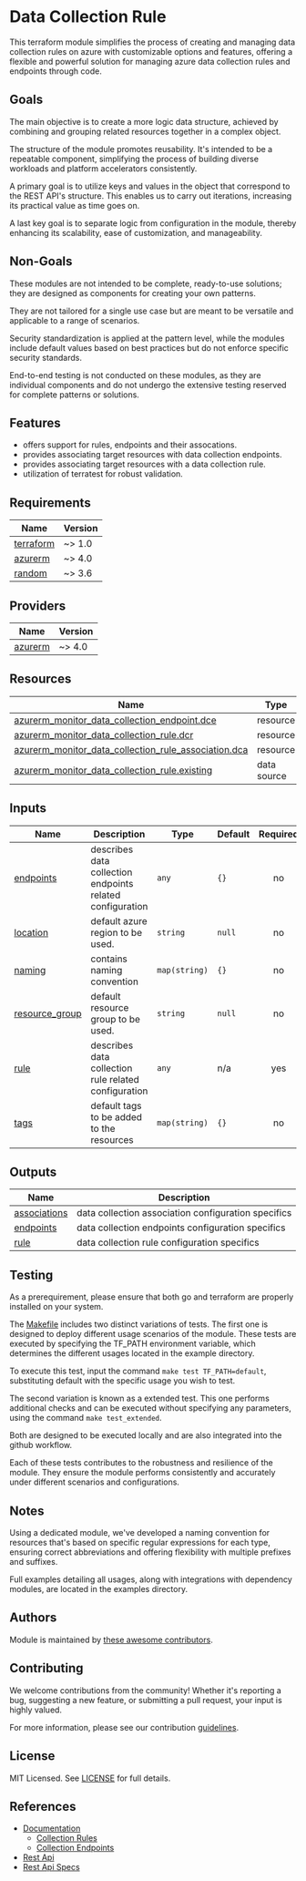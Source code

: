 # Data Collection Rule

This terraform module simplifies the process of creating and managing data collection rules on azure with customizable options and features, offering a flexible and powerful solution for managing azure data collection rules and endpoints through code.

## Goals

The main objective is to create a more logic data structure, achieved by combining and grouping related resources together in a complex object.

The structure of the module promotes reusability. It's intended to be a repeatable component, simplifying the process of building diverse workloads and platform accelerators consistently.

A primary goal is to utilize keys and values in the object that correspond to the REST API's structure. This enables us to carry out iterations, increasing its practical value as time goes on.

A last key goal is to separate logic from configuration in the module, thereby enhancing its scalability, ease of customization, and manageability.

## Non-Goals

These modules are not intended to be complete, ready-to-use solutions; they are designed as components for creating your own patterns.

They are not tailored for a single use case but are meant to be versatile and applicable to a range of scenarios.

Security standardization is applied at the pattern level, while the modules include default values based on best practices but do not enforce specific security standards.

End-to-end testing is not conducted on these modules, as they are individual components and do not undergo the extensive testing reserved for complete patterns or solutions.

## Features

- offers support for rules, endpoints and their assocations.
- provides associating target resources with data collection endpoints.
- provides associating target resources with a data collection rule.
- utilization of terratest for robust validation.

<!-- BEGIN_TF_DOCS -->
## Requirements

| Name | Version |
|------|---------|
| <a name="requirement_terraform"></a> [terraform](#requirement\_terraform) | ~> 1.0 |
| <a name="requirement_azurerm"></a> [azurerm](#requirement\_azurerm) | ~> 4.0 |
| <a name="requirement_random"></a> [random](#requirement\_random) | ~> 3.6 |

## Providers

| Name | Version |
|------|---------|
| <a name="provider_azurerm"></a> [azurerm](#provider\_azurerm) | ~> 4.0 |

## Resources

| Name | Type |
|------|------|
| [azurerm_monitor_data_collection_endpoint.dce](https://registry.terraform.io/providers/hashicorp/azurerm/latest/docs/resources/monitor_data_collection_endpoint) | resource |
| [azurerm_monitor_data_collection_rule.dcr](https://registry.terraform.io/providers/hashicorp/azurerm/latest/docs/resources/monitor_data_collection_rule) | resource |
| [azurerm_monitor_data_collection_rule_association.dca](https://registry.terraform.io/providers/hashicorp/azurerm/latest/docs/resources/monitor_data_collection_rule_association) | resource |
| [azurerm_monitor_data_collection_rule.existing](https://registry.terraform.io/providers/hashicorp/azurerm/latest/docs/data-sources/monitor_data_collection_rule) | data source |

## Inputs

| Name | Description | Type | Default | Required |
|------|-------------|------|---------|:--------:|
| <a name="input_endpoints"></a> [endpoints](#input\_endpoints) | describes data collection endpoints related configuration | `any` | `{}` | no |
| <a name="input_location"></a> [location](#input\_location) | default azure region to be used. | `string` | `null` | no |
| <a name="input_naming"></a> [naming](#input\_naming) | contains naming convention | `map(string)` | `{}` | no |
| <a name="input_resource_group"></a> [resource\_group](#input\_resource\_group) | default resource group to be used. | `string` | `null` | no |
| <a name="input_rule"></a> [rule](#input\_rule) | describes data collection rule related configuration | `any` | n/a | yes |
| <a name="input_tags"></a> [tags](#input\_tags) | default tags to be added to the resources | `map(string)` | `{}` | no |

## Outputs

| Name | Description |
|------|-------------|
| <a name="output_associations"></a> [associations](#output\_associations) | data collection association configuration specifics |
| <a name="output_endpoints"></a> [endpoints](#output\_endpoints) | data collection endpoints configuration specifics |
| <a name="output_rule"></a> [rule](#output\_rule) | data collection rule configuration specifics |
<!-- END_TF_DOCS -->

## Testing

As a prerequirement, please ensure that both go and terraform are properly installed on your system.

The [Makefile](Makefile) includes two distinct variations of tests. The first one is designed to deploy different usage scenarios of the module. These tests are executed by specifying the TF_PATH environment variable, which determines the different usages located in the example directory.

To execute this test, input the command ```make test TF_PATH=default```, substituting default with the specific usage you wish to test.

The second variation is known as a extended test. This one performs additional checks and can be executed without specifying any parameters, using the command ```make test_extended```.

Both are designed to be executed locally and are also integrated into the github workflow.

Each of these tests contributes to the robustness and resilience of the module. They ensure the module performs consistently and accurately under different scenarios and configurations.

## Notes

Using a dedicated module, we've developed a naming convention for resources that's based on specific regular expressions for each type, ensuring correct abbreviations and offering flexibility with multiple prefixes and suffixes.

Full examples detailing all usages, along with integrations with dependency modules, are located in the examples directory.

## Authors

Module is maintained by [these awesome contributors](https://github.com/cloudnationhq/terraform-azure-dcr/graphs/contributors).

## Contributing

We welcome contributions from the community! Whether it's reporting a bug, suggesting a new feature, or submitting a pull request, your input is highly valued.

For more information, please see our contribution [guidelines](https://github.com/CloudNationHQ/terraform-azure-dcr/blob/main/CONTRIBUTING.md).

## License

MIT Licensed. See [LICENSE](https://github.com/cloudnationhq/terraform-azure-dcr/blob/main/LICENSE) for full details.

## References

- [Documentation](https://github.com/CloudNationHQ/terraform-azure-dcr#references)
    - [Collection Rules](https://learn.microsoft.com/en-us/azure/azure-monitor/essentials/data-collection-rule-overview)
    - [Collection Endpoints](https://learn.microsoft.com/en-us/azure/azure-monitor/essentials/data-collection-rule-overview)
- [Rest Api](https://learn.microsoft.com/en-us/rest/api/monitor/data-collection-rules)
- [Rest Api Specs](https://github.com/Azure/azure-rest-api-specs/tree/main/specification/monitor/resource-manager/Microsoft.Insights)
